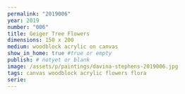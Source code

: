 ```yaml
---
permalink: "2019006"
year: 2019
number: "006"
title: Geiger Tree Flowers
dimensions: 150 x 200
medium: woodblock acrylic on canvas
show_in_home: true #true or empty
publish: # notyet or blank
image: /assets/p/paintings/davina-stephens-2019006.jpg
tags: canvas woodblock acrylic flowers flora
serie:
---
```

